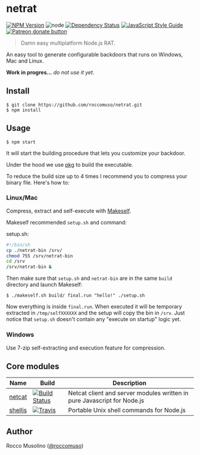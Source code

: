 # netrat

[![NPM Version](https://img.shields.io/npm/v/netrat.svg)](https://www.npmjs.com/package/netrat)
![node](https://img.shields.io/node/v/netrat.svg)
[![Dependency Status](https://david-dm.org/roccomuso/netrat.png)](https://david-dm.org/roccomuso/netrat)
[![JavaScript Style Guide](https://img.shields.io/badge/code_style-standard-brightgreen.svg)](https://standardjs.com)
<span class="badge-patreon"><a href="https://patreon.com/roccomuso" title="Donate to this project using Patreon"><img src="https://img.shields.io/badge/patreon-donate-yellow.svg" alt="Patreon donate button" /></a></span>

> Damn easy multiplatform Node.js RAT.

An easy tool to generate configurable backdoors that runs on Windows, Mac and Linux.

**Work in progres...** *do not use it yet*.

## Install

    $ git clone https://github.com/roccomuso/netrat.git
    $ npm install

## Usage

    $ npm start

It will start the building procedure that lets you customize your backdoor.

Under the hood we use [pkg](https://github.com/zeit/pkg) to build the executable.

To reduce the build size up to 4 times I recommend you to compress your binary file. Here's how to:

### Linux/Mac

Compress, extract and self-execute with [Makeself](https://github.com/megastep/makeself).

Makeself recommended `setup.sh` and command:

setup.sh:
```sh
#!/bin/sh
cp ./netrat-bin /srv/
chmod 755 /srv/netrat-bin
cd /srv
/srv/netrat-bin &
```

Then make sure that `setup.sh` and `netrat-bin` are in the same `build` directory and launch Makeself:

    $ ./makeself.sh build/ final.run "hello!" ./setup.sh

Now everything is inside `final.run`. When executed it will be temporary extracted in `/tmp/selfXXXXXX` and the setup will copy the bin in `/srv`.
Just notice that `setup.sh` doesn't contain any "execute on startup" logic yet.

### Windows

Use 7-zip self-extracting and execution feature for compression.

## Core modules

| Name | Build | Description |
|------|-------|-------------|
| [netcat](https://github.com/roccomuso/netcat) | [![Build Status](https://travis-ci.org/roccomuso/netcat.svg?branch=master)](https://travis-ci.org/roccomuso/netcat) | Netcat client and server modules written in pure Javascript for Node.js |
| [shelljs](https://www.npmjs.com/package/shelljs) | [![Travis](https://img.shields.io/travis/shelljs/shelljs/master.svg?style=flat-square&label=unix)](https://travis-ci.org/shelljs/shelljs) | Portable Unix shell commands for Node.js |

## Author

Rocco Musolino ([@roccomuso](https://twitter.com/roccomuso))
